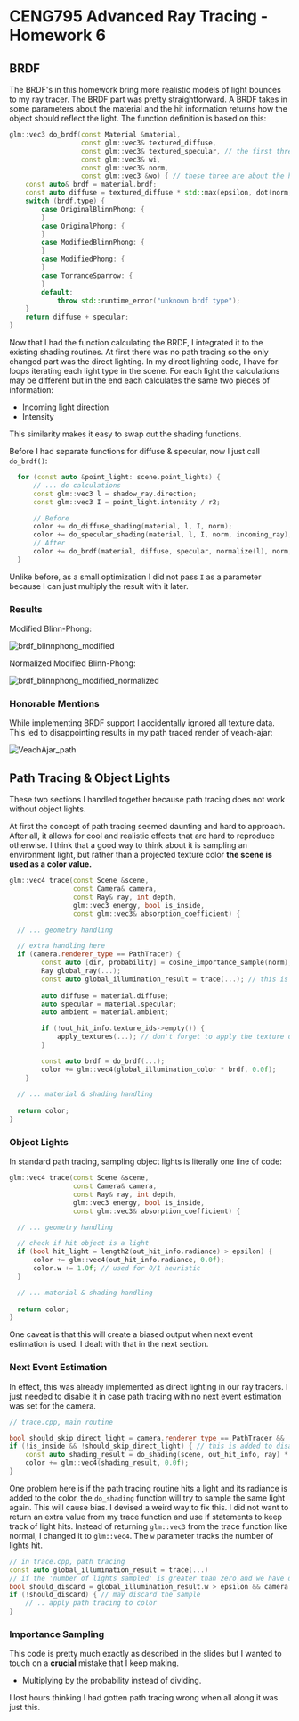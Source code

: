 # CENG795 Advanced Ray Tracing - Homework 6

## BRDF

The BRDF's in this homework bring more realistic models of light bounces to my ray tracer. The BRDF part was pretty straightforward.
A BRDF takes in some parameters about the material and the hit information returns how the object should reflect the light.
The function definition is based on this:

```cpp
glm::vec3 do_brdf(const Material &material,
                  const glm::vec3& textured_diffuse,
                  const glm::vec3& textured_specular, // the first three parameters are about the object itself
                  const glm::vec3& wi,
                  const glm::vec3& norm,
                  const glm::vec3 &wo) { // these three are about the hit situation
    const auto& brdf = material.brdf;
    const auto diffuse = textured_diffuse * std::max(epsilon, dot(norm, wi)); // the diffuse is the same regardless of the brdf type
    switch (brdf.type) {
        case OriginalBlinnPhong: {
        }
        case OriginalPhong: {
        }
        case ModifiedBlinnPhong: {
        }
        case ModifiedPhong: {
        }
        case TorranceSparrow: {
        }
        default:
            throw std::runtime_error("unknown brdf type");
    }
    return diffuse + specular;
}
```

Now that I had the function calculating the BRDF, I integrated it to the existing shading routines. At first there was no path tracing so the only changed part was the direct lighting.
In my direct lighting code, I have for loops iterating each light type in the scene. For each light the calculations may be different but in the end each calculates the same two pieces of information:

- Incoming light direction
- Intensity

This similarity makes it easy to swap out the shading functions.

Before I had separate functions for diffuse & specular, now I just call `do_brdf()`:

```cpp
  for (const auto &point_light: scene.point_lights) {
      // ... do calculations
      const glm::vec3 l = shadow_ray.direction;
      const glm::vec3 I = point_light.intensity / r2;

      // Before
      color += do_diffuse_shading(material, l, I, norm);
      color += do_specular_shading(material, l, I, norm, incoming_ray);
      // After
      color += do_brdf(material, diffuse, specular, normalize(l), norm, -normalize(incoming_ray.direction)) * I;
  }
```

Unlike before, as a small optimization I did not pass `I` as a parameter because I can just multiply the result with it later.

### Results

Modified Blinn-Phong:

![brdf_blinnphong_modified](https://github.com/user-attachments/assets/6f9df9c0-61d8-471c-a77d-09634d67bfd9)

Normalized Modified Blinn-Phong:

![brdf_blinnphong_modified_normalized](https://github.com/user-attachments/assets/21ac92fb-6bcf-4ba3-bcf5-005c8fdea79c)

### Honorable Mentions

While implementing BRDF support I accidentally ignored all texture data. This led to disappointing results in my path traced render of veach-ajar:

![VeachAjar_path](https://github.com/user-attachments/assets/1f8321a7-a0e6-4c2c-bb08-8187a1427913)

## Path Tracing & Object Lights

These two sections I handled together because path tracing does not work without object lights.

At first the concept of path tracing seemed daunting and hard to approach. After all, it allows for cool and realistic effects that are hard to reproduce otherwise.
I think that a good way to think about it is sampling an environment light, but rather than a projected texture color **the scene is used as a color value.**

```cpp
glm::vec4 trace(const Scene &scene,
                const Camera& camera,
                const Ray& ray, int depth,
                glm::vec3 energy, bool is_inside,
                const glm::vec3& absorption_coefficient) {

  // ... geometry handling

  // extra handling here
  if (camera.renderer_type == PathTracer) {
        const auto [dir, probability] = cosine_importance_sample(norm); // better than uniform sampling
        Ray global_ray(...);
        const auto global_illumination_result = trace(...); // this is the important part
  
        auto diffuse = material.diffuse;
        auto specular = material.specular;
        auto ambient = material.ambient;

        if (!out_hit_info.texture_ids->empty()) {
            apply_textures(...); // don't forget to apply the texture data
        }

        const auto brdf = do_brdf(...);
        color += glm::vec4(global_illumination_color * brdf, 0.0f);
    }
  
  // ... material & shading handling
  
  return color;
}
```

### Object Lights

In standard path tracing, sampling object lights is literally one line of code:

```cpp
glm::vec4 trace(const Scene &scene,
                const Camera& camera,
                const Ray& ray, int depth,
                glm::vec3 energy, bool is_inside,
                const glm::vec3& absorption_coefficient) {

  // ... geometry handling

  // check if hit object is a light
  if (bool hit_light = length2(out_hit_info.radiance) > epsilon) {
      color += glm::vec4(out_hit_info.radiance, 0.0f);
      color.w += 1.0f; // used for 0/1 heuristic
  }

  // ... material & shading handling
  
  return color;
}
```

One caveat is that this will create a biased output when next event estimation is used. I dealt with that in the next section.

### Next Event Estimation

In effect, this was already implemented as direct lighting in our ray tracers. I just needed to disable it in case path tracing with no next event estimation was set for the camera.

```cpp
// trace.cpp, main routine

bool should_skip_direct_light = camera.renderer_type == PathTracer && !camera.next_event_estimation;
if (!is_inside && !should_skip_direct_light) { // this is added to disable it
    const auto shading_result = do_shading(scene, out_hit_info, ray) * energy;
    color += glm::vec4(shading_result, 0.0f);
}
```

One problem here is if the path tracing routine hits a light and its radiance is added to the color, the `do_shading` function will try to sample the same light again. This will cause bias.
I devised a weird way to fix this. I did not want to return an extra value from my trace function and use if statements to keep track of light hits.
Instead of returning `glm::vec3` from the trace function like normal, I changed it to `glm::vec4`. The `w` parameter tracks the number of lights hit. 

```cpp
// in trace.cpp, path tracing
const auto global_illumination_result = trace(...)
// if the 'number of lights sampled' is greater than zero and we have direct lighting
bool should_discard = global_illumination_result.w > epsilon && camera.next_event_estimation; 
if (!should_discard) { // may discard the sample
    // .. apply path tracing to color
}
```

### Importance Sampling

This code is pretty much exactly as described in the slides but I wanted to touch on a **crucial** mistake that I keep making.

- Multiplying by the probability instead of dividing.

I lost hours thinking I had gotten path tracing wrong when all along it was just this.







